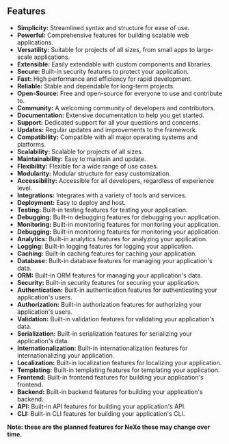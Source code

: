 
## Features

- **Simplicity:** Streamlined syntax and structure for ease of use.
- **Powerful:** Comprehensive features for building scalable web applications.
- **Versatility:** Suitable for projects of all sizes, from small apps to large-scale applications.
- **Extensible:** Easily extendable with custom components and libraries.
- **Secure:** Built-in security features to protect your application.
- **Fast:** High performance and efficiency for rapid development.
- **Reliable:** Stable and dependable for long-term projects.
- **Open-Source:** Free and open-source for everyone to use and contribute to.
- **Community:** A welcoming community of developers and contributors.
- **Documentation:** Extensive documentation to help you get started.
- **Support:** Dedicated support for all your questions and concerns.
- **Updates:** Regular updates and improvements to the framework.
- **Compatibility:** Compatible with all major operating systems and platforms.
- **Scalability:** Scalable for projects of all sizes.
- **Maintainability:** Easy to maintain and update.
- **Flexibility:** Flexible for a wide range of use cases.
- **Modularity:** Modular structure for easy customization.
- **Accessibility:** Accessible for all developers, regardless of experience level.
- **Integrations:** Integrates with a variety of tools and services.
- **Deployment:** Easy to deploy and host.
- **Testing:** Built-in testing features for testing your application.
- **Debugging:** Built-in debugging features for debugging your application.
- **Monitoring:** Built-in monitoring features for monitoring your application.
- **Debugging:** Built-in monitoring features for monitoring your application.
- **Analytics:** Built-in analytics features for analyzing your application.
- **Logging:** Built-in logging features for logging your application.
- **Caching:** Built-in caching features for caching your application.
- **Database:** Built-in database features for managing your application's data.
- **ORM:** Built-in ORM features for managing your application's data.
- **Security:** Built-in security features for securing your application.
- **Authentication:** Built-in authentication features for authenticating your application's users.
- **Authorization:** Built-in authorization features for authorizing your application's users.
- **Validation:** Built-in validation features for validating your application's data.
- **Serialization:** Built-in serialization features for serializing your application's data.
- **Internationalization:** Built-in internationalization features for internationalizing your application.
- **Localization:** Built-in localization features for localizing your application.
- **Templating:** Built-in templating features for templating your application.
- **Frontend:** Built-in frontend features for building your application's frontend.
- **Backend:** Built-in backend features for building your application's backend.
- **API:** Built-in API features for building your application's API.
- **CLI:** Built-in CLI features for building your application's CLI.

**Note: these are the planned features for NeXo these may change over time.**